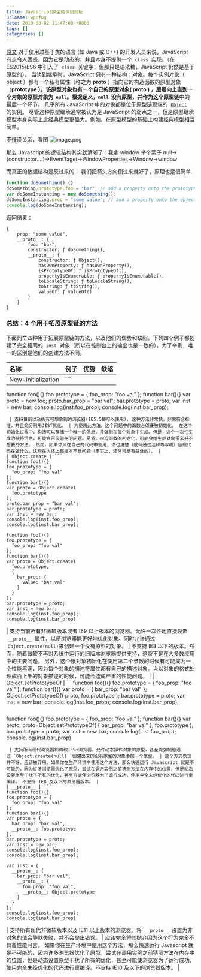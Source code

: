```yaml
---
title: Javascript原型的深刻剖析
urlname: wpcf0g
date: 2019-08-02 11:47:08 +0800
tags: []
categories: []
---
```


[原文](https://developer.mozilla.org/zh-CN/docs/Web/JavaScript/Inheritance_and_the_prototype_chain)
对于使用过基于类的语言 (如 Java 或 C++) 的开发人员来说，JavaScript 有点令人困惑，因为它是动态的，并且本身不提供一个  `class`  实现。（在 ES2015/ES6 中引入了  `class`  关键字，但那只是语法糖，JavaScript 仍然是基于原型的）。
当谈到继承时，JavaScript 只有一种结构：对象。每个实例对象（ object ）都有一个私有属性（称之为 **proto** ）指向它的构造函数的原型对象（**prototype **）。该原型对象也有一个自己的原型对象( **proto** ) ，层层向上直到一个对象的原型对象为  `null`。根据定义，`null`  没有原型，并作为这个**原型链**中的最后一个环节。
几乎所有 JavaScript 中的对象都是位于原型链顶端的  [`Object`](https://developer.mozilla.org/zh-CN/docs/Web/JavaScript/Reference/Global_Objects/Object)  的实例。
尽管这种原型继承通常被认为是 JavaScript 的弱点之一，但是原型继承模型本身实际上比经典模型更强大。例如，在原型模型的基础上构建经典模型相当简单。

不懂没关系，看图
![image.png](https://cdn.nlark.com/yuque/0/2019/png/247878/1564717647209-0d719ed4-0f99-4d9d-9ab2-5b14ea1b404e.png#align=left&display=inline&height=243&name=image.png&originHeight=243&originWidth=876&size=33411&status=done&width=876)

那么 Javascript 的逻辑结构其实就清晰了：我拿 window 举个栗子
null->{constructor....}->EventTaget->WindowProperties->Window->window

而真正的数据结构是反过来的：
我们把箭头方向倒过来就好了，原理也是很简单.

```javascript
function doSomething() {}
doSomething.prototype.foo = "bar"; // add a property onto the prototype
var doSomeInstancing = new doSomething();
doSomeInstancing.prop = "some value"; // add a property onto the object
console.log(doSomeInstancing);
```

返回结果：

```
{
    prop: "some value",
    __proto__: {
        foo: "bar",
        constructor: ƒ doSomething(),
        __proto__: {
            constructor: ƒ Object(),
            hasOwnProperty: ƒ hasOwnProperty(),
            isPrototypeOf: ƒ isPrototypeOf(),
            propertyIsEnumerable: ƒ propertyIsEnumerable(),
            toLocaleString: ƒ toLocaleString(),
            toString: ƒ toString(),
            valueOf: ƒ valueOf()
        }
    }
}
```

###

### 总结：4 个用于拓展原型链的方法

下面列举四种用于拓展原型链的方法，以及他们的优势和缺陷。下列四个例子都创建了完全相同的  `inst`  对象（所以在控制台上的输出也是一致的），为了举例，唯一的区别是他们的创建方法不同。

| 名称               | 例子 | 优势 | 缺陷 |
| :----------------- | :--- | :--- | :--- |
| New-initialization | ```  |

function foo(){}
foo.prototype = {
foo_prop: "foo val"
};
function bar(){}
var proto = new foo;
proto.bar_prop = "bar val";
bar.prototype = proto;
var inst = new bar;
console.log(inst.foo_prop);
console.log(inst.bar_prop);

````
 | 支持目前以及所有可想象到的浏览器(IE5.5都可以使用). 这种方法非常快，非常符合标准，并且充分利用JIST优化。 | 为使用此方法，这个问题中的函数必须要被初始化。 在这个初始化过程中，构造可以存储一个唯一的信息，并强制在每个对象中生成。但是，这个一次性生成的独特信息，可能会带来潜在的问题。另外，构造函数的初始化，可能会给生成对象带来并不想要的方法。 然而，如果你只在自己的代码中使用，你也清楚（或有通过注释等写明）各段代码在做什么，这些在大体上都根本不是问题（事实上，还常常是有益处的）。 |
| Object.create | ```
function foo(){}
foo.prototype = {
  foo_prop: "foo val"
};
function bar(){}
var proto = Object.create(
  foo.prototype
);
proto.bar_prop = "bar val";
bar.prototype = proto;
var inst = new bar;
console.log(inst.foo_prop);
console.log(inst.bar_prop);
````

```
function foo(){}
foo.prototype = {
  foo_prop: "foo val"
};
function bar(){}
var proto = Object.create(
  foo.prototype,
  {
    bar_prop: {
      value: "bar val"
    }
  }
);
bar.prototype = proto;
var inst = new bar;
console.log(inst.foo_prop);
console.log(inst.bar_prop)
```

| 支持当前所有非微软版本或者 IE9 以上版本的浏览器。允许一次性地直接设置  `__proto__`  属性，以便浏览器能更好地优化对象。同时允许通过  `Object.create(null)`来创建一个没有原型的对象。 | 不支持 IE8 以下的版本。然而，随着微软不再对系统中运行的旧版本浏览器提供支持，这将不是在大多数应用中的主要问题。 另外，这个慢对象初始化在使用第二个参数的时候有可能成为一个性能黑洞，因为每个对象的描述符属性都有自己的描述对象。当以对象的格式处理成百上千的对象描述的时候，可能会造成严重的性能问题。 |
| Object.setPrototypeOf | ```
function foo(){}
foo.prototype = {
foo_prop: "foo val"
};
function bar(){}
var proto = {
bar_prop: "bar val"
};
Object.setPrototypeOf(
proto, foo.prototype
);
bar.prototype = proto;
var inst = new bar;
console.log(inst.foo_prop);
console.log(inst.bar_prop);

```

```

function foo(){}
foo.prototype = {
foo_prop: "foo val"
};
function bar(){}
var proto;
proto=Object.setPrototypeOf(
{ bar_prop: "bar val" },
foo.prototype
);
bar.prototype = proto;
var inst = new bar;
console.log(inst.foo_prop);
console.log(inst.bar_prop)

````
 | 支持所有现代浏览器和微软IE9+浏览器。允许动态操作对象的原型，甚至能强制给通过 `Object.create(null) `创建出来的没有原型的对象添加一个原型。 | 这个方式表现并不好，应该被弃用。如果你在生产环境中使用这个方法，那么快速运行 Javascript 就是不可能的，因为许多浏览器优化了原型，尝试在调用实例之前猜测方法在内存中的位置，但是动态设置原型干扰了所有的优化，甚至可能使浏览器为了运行成功，使用完全未经优化的代码进行重编译。 不支持 IE8 及以下的浏览器版本。 |
| __proto__ | ```
function foo(){}
foo.prototype = {
  foo_prop: "foo val"
};
function bar(){}
var proto = {
  bar_prop: "bar val",
  __proto__: foo.prototype
};
bar.prototype = proto;
var inst = new bar;
console.log(inst.foo_prop);
console.log(inst.bar_prop);
````

```
var inst = {
  __proto__: {
    bar_prop: "bar val",
    __proto__: {
      foo_prop: "foo val",
      __proto__: Object.prototype
    }
  }
};
console.log(inst.foo_prop);
console.log(inst.bar_prop)
```

| 支持所有现代非微软版本以及 IE11 以上版本的浏览器。将  `__proto__`  设置为非对象的值会静默失败，并不会抛出错误。 | 应该完全将其抛弃因为这个行为完全不具备性能可言。 如果你在生产环境中使用这个方法，那么快速运行 Javascript 就是不可能的，因为许多浏览器优化了原型，尝试在调用实例之前猜测方法在内存中的位置，但是动态设置原型干扰了所有的优化，甚至可能使浏览器为了运行成功，使用完全未经优化的代码进行重编译。不支持 IE10 及以下的浏览器版本。 |
